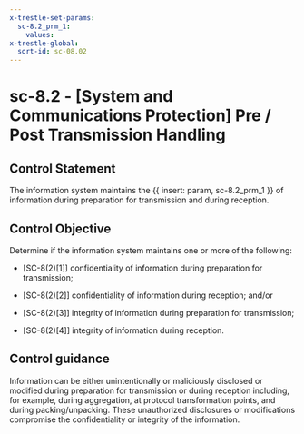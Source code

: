 ```yaml
---
x-trestle-set-params:
  sc-8.2_prm_1:
    values:
x-trestle-global:
  sort-id: sc-08.02
---
```


# sc-8.2 - \[System and Communications Protection\] Pre / Post Transmission Handling

## Control Statement

The information system maintains the {{ insert: param, sc-8.2_prm_1 }} of information during preparation for transmission and during reception.

## Control Objective

Determine if the information system maintains one or more of the following:

- \[SC-8(2)[1]\] confidentiality of information during preparation for transmission;

- \[SC-8(2)[2]\] confidentiality of information during reception; and/or

- \[SC-8(2)[3]\] integrity of information during preparation for transmission;

- \[SC-8(2)[4]\] integrity of information during reception.

## Control guidance

Information can be either unintentionally or maliciously disclosed or modified during preparation for transmission or during reception including, for example, during aggregation, at protocol transformation points, and during packing/unpacking. These unauthorized disclosures or modifications compromise the confidentiality or integrity of the information.
